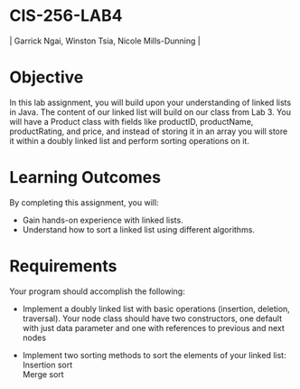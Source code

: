 # CIS-256-LAB4

| Garrick Ngai, Winston Tsia, Nicole Mills-Dunning |

# Objective
In this lab assignment, you will build upon your understanding of linked lists in Java. The content of our linked list will build on our class from Lab 3. You will have a Product class with fields like productID, productName, productRating, and price, and instead of storing it in an array you will store it within a doubly linked list and perform sorting operations on it. 

# Learning Outcomes
By completing this assignment, you will:
* Gain hands-on experience with linked lists.
* Understand how to sort a linked list using different algorithms.

# Requirements
Your program should accomplish the following:

* Implement a doubly linked list with basic operations (insertion, deletion, traversal).
Your node class should have two constructors, one default with just data parameter and one with references to previous and next nodes

* Implement two sorting methods to sort the elements of your linked list:
Insertion sort <br />
Merge sort  <br />
